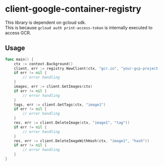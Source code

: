 # client-google-container-registry

This library is dependent on gcloud sdk.  
This is because `gcloud auth print-access-token` is internally executed to access GCR.

## Usage

```go
func main() {
	ctx := context.Background()
	client, err := registry.NewClient(ctx, "gcr.io", "your-gcp-project-id")
	if err != nil {
		// error handling
	}
	images, err := client.GetImages(ctx)
	if err != nil {
		// error handling
	}
	tags, err := client.GetTags(ctx, "image1")
	if err != nil {
		// error handling
	}
	res, err := client.DeleteImage(ctx, "image1", "tag"))
	if err != nil {
		// error handling
	}
	res, err := client.DeleteImageWithHash(ctx, "image1", "hash"))
	if err != nil {
		// error handling
	}
}
```
